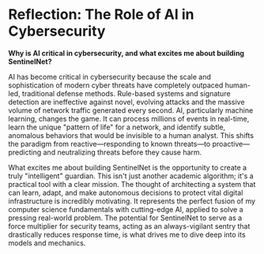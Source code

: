 # Reflection: The Role of AI in Cybersecurity

**Why is AI critical in cybersecurity, and what excites me about building SentinelNet?**

AI has become critical in cybersecurity because the scale and sophistication of modern cyber threats have completely outpaced human-led, traditional defense methods. Rule-based systems and signature detection are ineffective against novel, evolving attacks and the massive volume of network traffic generated every second. AI, particularly machine learning, changes the game. It can process millions of events in real-time, learn the unique "pattern of life" for a network, and identify subtle, anomalous behaviors that would be invisible to a human analyst. This shifts the paradigm from reactive—responding to known threats—to proactive—predicting and neutralizing threats before they cause harm.

What excites me about building SentinelNet is the opportunity to create a truly "intelligent" guardian. This isn't just another academic algorithm; it's a practical tool with a clear mission. The thought of architecting a system that can learn, adapt, and make autonomous decisions to protect vital digital infrastructure is incredibly motivating. It represents the perfect fusion of my computer science fundamentals with cutting-edge AI, applied to solve a pressing real-world problem. The potential for SentinelNet to serve as a force multiplier for security teams, acting as an always-vigilant sentry that drastically reduces response time, is what drives me to dive deep into its models and mechanics.
